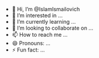 - 👋 Hi, I’m @IslamIsmailovich
- 👀 I’m interested in ...
- 🌱 I’m currently learning ...
- 💞️ I’m looking to collaborate on ...
- 📫 How to reach me ...
- 😄 Pronouns: ...
- ⚡ Fun fact: ...

<!---
IslamIsmailovich/IslamIsmailovich is a ✨ special ✨ repository because its `README.md` (this file) appears on your GitHub profile.
You can click the Preview link to take a look at your changes.
--->
